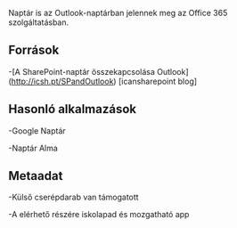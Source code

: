 
Naptár is az Outlook-naptárban jelennek meg az Office 365 szolgáltatásban.

Források
---------

-[A SharePoint-naptár összekapcsolása
    Outlook] (http://icsh.pt/SPandOutlook) \[icansharepoint blog\]

Hasonló alkalmazások
--------------------

-Google Naptár

-Naptár Alma

Metaadat
--------

-Külső cserépdarab van támogatott

-A elérhető részére iskolapad és mozgatható app

